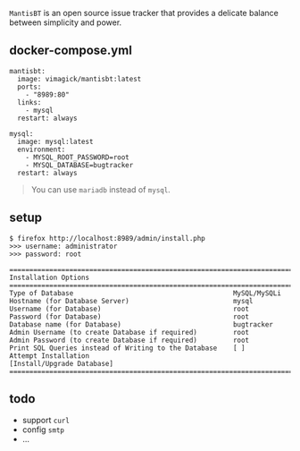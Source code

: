 `MantisBT` is an open source issue tracker that provides
a delicate balance between simplicity and power.

## docker-compose.yml

```
mantisbt:
  image: vimagick/mantisbt:latest
  ports:
    - "8989:80"
  links:
    - mysql
  restart: always

mysql:
  image: mysql:latest
  environment:
    - MYSQL_ROOT_PASSWORD=root
    - MYSQL_DATABASE=bugtracker
  restart: always
```

> You can use `mariadb` instead of `mysql`.

## setup

```
$ firefox http://localhost:8989/admin/install.php
>>> username: administrator
>>> password: root
```

```
==================================================================================
Installation Options
==================================================================================
Type of Database                                        MySQL/MySQLi
Hostname (for Database Server)                          mysql
Username (for Database)                                 root
Password (for Database)                                 root
Database name (for Database)                            bugtracker
Admin Username (to create Database if required)         root
Admin Password (to create Database if required)         root
Print SQL Queries instead of Writing to the Database    [ ]
Attempt Installation                                    [Install/Upgrade Database]
==================================================================================
```

## todo

- support `curl`
- config `smtp`
- ...
